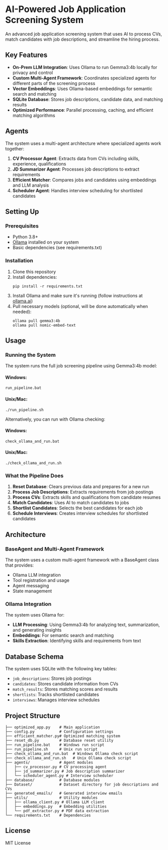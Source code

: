 # AI-Powered Job Application Screening System

An advanced job application screening system that uses AI to process CVs, match candidates with job descriptions, and streamline the hiring process.

## Key Features

- **On-Prem LLM Integration**: Uses Ollama to run Gemma3:4b locally for privacy and control
- **Custom Multi-Agent Framework**: Coordinates specialized agents for different parts of the screening process
- **Vector Embeddings**: Uses Ollama-based embeddings for semantic search and matching
- **SQLite Database**: Stores job descriptions, candidate data, and matching results
- **Optimized Performance**: Parallel processing, caching, and efficient matching algorithms

## Agents

The system uses a multi-agent architecture where specialized agents work together:

1. **CV Processor Agent**: Extracts data from CVs including skills, experience, qualifications
2. **JD Summarizer Agent**: Processes job descriptions to extract requirements
3. **Efficient Matcher**: Compares jobs and candidates using embeddings and LLM analysis
4. **Scheduler Agent**: Handles interview scheduling for shortlisted candidates

## Setting Up

### Prerequisites

- Python 3.8+ 
- [Ollama](https://ollama.ai/) installed on your system
- Basic dependencies (see requirements.txt)

### Installation

1. Clone this repository
2. Install dependencies:
   ```
   pip install -r requirements.txt
   ```
3. Install Ollama and make sure it's running (follow instructions at [ollama.ai](https://ollama.ai/))
4. Pull necessary models (optional, will be done automatically when needed):
   ```
   ollama pull gemma3:4b
   ollama pull nomic-embed-text
   ```

## Usage

### Running the System

The system runs the full job screening pipeline using Gemma3:4b model:

#### Windows:
```
run_pipeline.bat
```

#### Unix/Mac:
```
./run_pipeline.sh
```

Alternatively, you can run with Ollama checking:

#### Windows:
```
check_ollama_and_run.bat
```

#### Unix/Mac:
```
./check_ollama_and_run.sh
```

### What the Pipeline Does

1. **Reset Database**: Clears previous data and prepares for a new run
2. **Process Job Descriptions**: Extracts requirements from job postings
3. **Process CVs**: Extracts skills and qualifications from candidate resumes
4. **Match Candidates**: Uses AI to match candidates to jobs
5. **Shortlist Candidates**: Selects the best candidates for each job
6. **Schedule Interviews**: Creates interview schedules for shortlisted candidates

## Architecture

### BaseAgent and Multi-Agent Framework

The system uses a custom multi-agent framework with a BaseAgent class that provides:

- Ollama LLM integration
- Tool registration and usage
- Agent messaging
- State management

### Ollama Integration

The system uses Ollama for:

- **LLM Processing**: Using Gemma3:4b for analyzing text, summarization, and generating insights
- **Embeddings**: For semantic search and matching
- **Skills Extraction**: Identifying skills and requirements from text

## Database Schema

The system uses SQLite with the following key tables:

- `job_descriptions`: Stores job postings
- `candidates`: Stores candidate information from CVs
- `match_results`: Stores matching scores and results
- `shortlists`: Tracks shortlisted candidates
- `interviews`: Manages interview schedules

## Project Structure

```
├── optimized_app.py    # Main application
├── config.py           # Configuration settings
├── efficient_matcher.py# Optimized matching system
├── reset_db.py         # Database reset utility
├── run_pipeline.bat    # Windows run script
├── run_pipeline.sh     # Unix run script
├── check_ollama_and_run.bat  # Windows Ollama check script
├── check_ollama_and_run.sh   # Unix Ollama check script
├── agents/             # Agent modules
│   ├── cv_processor.py # CV processing agent
│   ├── jd_summarizer.py # Job description summarizer
│   └── scheduler_agent.py # Interview scheduler
├── database/           # Database modules
├── Dataset/            # Dataset directory for job descriptions and CVs
├── generated_emails/   # Generated interview emails
├── utils/              # Utility modules
│   ├── ollama_client.py # Ollama LLM client
│   ├── embeddings.py   # Embedding utilities
│   └── pdf_extractor.py # PDF data extraction
└── requirements.txt    # Dependencies
```

## License

MIT License 